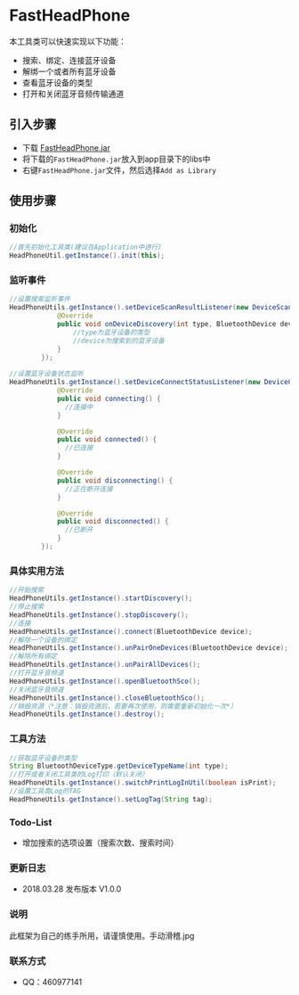# FastHeadPhone
本工具类可以快速实现以下功能：
* 搜索、绑定、连接蓝牙设备
* 解绑一个或者所有蓝牙设备
* 查看蓝牙设备的类型
* 打开和关闭蓝牙音频传输通道

## 引入步骤
* 下载 [FastHeadPhone.jar](https://github.com/MaosanDao/FastHeadPhone/blob/master/fastheadphone/fastheadphone.jar)
* 将下载的`FastHeadPhone.jar`放入到app目录下的libs中
* 右键`FastHeadPhone.jar`文件，然后选择`Add as Library`
## 使用步骤
### 初始化
```Java
//首先初始化工具类(建议在Application中进行)
HeadPhoneUtil.getInstance().init(this);
```
### 监听事件
```Java
//设置搜索监听事件
HeadPhoneUtils.getInstance().setDeviceScanResultListener(new DeviceScanResultListener() {
            @Override
            public void onDeviceDiscovery(int type, BluetoothDevice device) {
                //type为蓝牙设备的类型
                //device为搜索到的蓝牙设备
            }
        });
        
//设置蓝牙设备状态监听
HeadPhoneUtils.getInstance().setDeviceConnectStatusListener(new DeviceConnectStatusListener() {
            @Override
            public void connecting() {
              //连接中
            }

            @Override
            public void connected() {
              //已连接
            }

            @Override
            public void disconnecting() {
              //正在断开连接
            }

            @Override
            public void disconnected() {
              //已断开
            }
        });
```
### 具体实用方法
```Java
//开始搜索
HeadPhoneUtils.getInstance().startDiscovery();
//停止搜索
HeadPhoneUtils.getInstance().stopDiscovery();
//连接
HeadPhoneUtils.getInstance().connect(BluetoothDevice device);
//解除一个设备的绑定
HeadPhoneUtils.getInstance().unPairOneDevices(BluetoothDevice device);
//解除所有绑定
HeadPhoneUtils.getInstance().unPairAllDevices();
//打开蓝牙音频道
HeadPhoneUtils.getInstance().openBluetoothSco();
//关闭蓝牙音频道
HeadPhoneUtils.getInstance().closeBluetoothSco();
//销毁资源（*注意：销毁资源后，若要再次使用，则需要重新初始化一次*）
HeadPhoneUtils.getInstance().destroy();
```
### 工具方法
```Java
//获取蓝牙设备的类型
String BluetoothDeviceType.getDeviceTypeName(int type);
//打开或者关闭工具类的Log打印（默认关闭）
HeadPhoneUtils.getInstance().switchPrintLogInUtil(boolean isPrint);
//设置工具类Log的TAG
HeadPhoneUtils.getInstance().setLogTag(String tag);
```
### Todo-List
* 增加搜索的选项设置（搜索次数、搜索时间）
### 更新日志
* 2018.03.28 发布版本 V1.0.0
### 说明
此框架为自己的练手所用，请谨慎使用。手动滑稽.jpg
### 联系方式
* QQ：460977141
